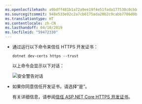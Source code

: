 ```yaml
---
ms.openlocfilehash: a9bdff481b1a72a9ee19f4e51fada177530c0cbb
ms.sourcegitcommit: 948e533e02c2a7cb6175ada20b2c9cabb7786d0b
ms.translationtype: HT
ms.contentlocale: zh-CN
ms.lasthandoff: 04/10/2019
ms.locfileid: "59472330"
---
```

*  通过运行以下命令来信任 HTTPS 开发证书：

    ```console
    dotnet dev-certs https --trust
    ```

    以上命令会显示以下对话：

    ![安全警告对话](~/getting-started/_static/cert.png)

*    如果你同意信任开发证书，请选择“是”。

     有关详细信息，请参阅[信任 ASP.NET Core HTTPS 开发证书](xref:security/enforcing-ssl#trust-the-aspnet-core-https-development-certificate-on-windows-and-macos)。